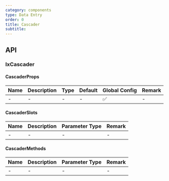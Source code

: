 ```yaml
---
category: components
type: Data Entry
order: 0
title: Cascader
subtitle:
---
```


## API

### IxCascader

#### CascaderProps

| Name | Description | Type | Default | Global Config | Remark |
| --- | --- | --- | --- | --- | --- |
| - | - | - | - | ✅ | - |

#### CascaderSlots

| Name | Description | Parameter Type | Remark |
| --- | --- | --- | --- |
| - | - | - | - |

#### CascaderMethods

| Name | Description | Parameter Type | Remark |
| --- | --- | --- | --- |
| - | - | - | - |
